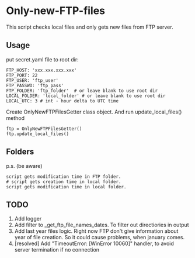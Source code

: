# Only-new-FTP-files
This script checks local files and only gets new files from FTP server.

## Usage
put secret.yaml file to root dir:

    FTP_HOST: 'xxx.xxx.xxx.xxx'
    FTP_PORT: 22 
    FTP_USER: 'ftp_user'
    FTP_PASSWD: 'ftp_pass'
    FTP_FOLDER: 'ftp_folder'  # or leave blank to use root dir
    LOCAL_FOLDER: 'local_folder' # or leave blank to use root dir
    LOCAL_UTC: 3 # int - hour delta to UTC time

Create OnlyNewFTPFilesGetter class object.
And run update_local_files() method

    ftp = OnlyNewFTPFilesGetter()
    ftp.update_local_files()

## Folders
p.s. (be aware)

    script gets modification time in FTP folder. 
    # script gets creation time in local folder. 
    script gets modification time in local folder. 
## TODO
1. Add logger
2. Add filter to _get_ftp_file_names_dates. To filter out directiories in output
3. Add last year files logic. Right now FTP don't give information about year of file creation. So it could cause problems, when january comes.
4. [resolved] Add "TimeoutError: [WinError 10060]" handler, to avoid server termination if no connection 